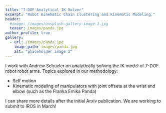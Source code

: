 ```yaml
---
title: "7-DOF Analytical IK Solver"
excerpt: "Robot Kinematic Chain Clustering and Kinematic Modeling."
header:
  #image: /images/unsplash-gallery-image-1.jpg
  teaser: images/panda.jpg
author_profile: true
gallery:
  - url: /images/panda.jpg
    image_path: images/panda.jpg
    alt: "placeholder image 1"
---
```


I work with Andrew Schueler on analytically solving the IK model of 7-DOF robot robot arms. Topics explored in our methodology:
- Self motion
- Kinematic modeling of manipulators with joint offsets at the wrist and elbow (such as the Franka Emika Panda)

I can share more details after the initial Arxiv publication.
 We are working to submit to IROS in March!
